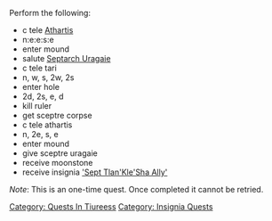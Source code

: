 Perform the following:

-   c tele [Athartis](Athartis "wikilink")
-   n:e:e:s:e
-   enter mound
-   salute [Septarch Uragaie](Septarch_Uragaie "wikilink")
-   c tele tari
-   n, w, s, 2w, 2s
-   enter hole
-   2d, 2s, e, d
-   kill ruler
-   get sceptre corpse
-   c tele athartis
-   n, 2e, s, e
-   enter mound
-   give sceptre uragaie
-   receive moonstone
-   receive insignia ['Sept Tlan'Kle'Sha
    Ally'](Sept_Tlan'Kle'Sha_Insignia "wikilink")

*Note*: This is an one-time quest. Once completed it cannot be retried.

[Category: Quests In Tiureess](Category:_Quests_In_Tiureess "wikilink")
[Category: Insignia Quests](Category:_Insignia_Quests "wikilink")
